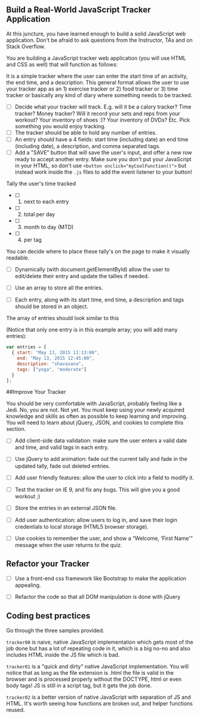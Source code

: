 ## Build a Real-World JavaScript Tracker Application

At this juncture, you have learned enough to build a solid JavaScript web application. Don't be afraid to ask questions from the Instructor, TAs and on Stack Overflow.

You are building a JavaScript tracker web application (you will use HTML and CSS as well) that will function as follows:

It is a simple tracker where the user can enter the start time of an activity, the end time, and a description. This general format allows the user to use your tracker app as an 1) exercise tracker or 2) food tracker or 3) time tracker or basically any kind of diary where something needs to be tracked.

- [ ] Decide what your tracker will track. E.g. will it be a calory tracker? Time tracker? Money tracker? Will it record your sets and reps from your workout? Your inventory of shoes :)? Your inventory of DVDs? Etc. Pick something you would enjoy tracking.
- [ ] The tracker should be able to hold any number of entries. 
- [ ] An entry should have a 4 fields: start time (including date) an end time (including date), a description, and comma separated tags. 
- [ ] Add a "SAVE" button that will save the user's input, and offer a new row ready to accept another entry. Make sure you don't put your JavaScript in your HTML, so don't use `<button onclick="myCoolFunction()">` but instead work inside the `.js` files to add the event listener to your button!

Tally the user's time tracked 
- [ ] 1) next to each entry
- [ ] 2) total per day
- [ ] 3) month to day (MTD)
- [ ] 4) per tag

You can decide where to place these tally's on the page to make it visually readable.

- [ ] Dynamically (with document.getElementById) allow the user to edit/delete their entry and update the tallies if needed.

- [ ] Use an array to store all the entries. 

- [ ] Each entry, along with its start time, end time, a description and tags should be stored in an object. 

The array of entries should look similar to this 

(Notice that only one entry is in this example array; you will add many entries):

```js
var entries = [
  { start: "May 13, 2015 11:13:00", 
    end: "May 13, 2015 12:45:00", 
    description: "shavasana",
    tags: ["yoga", "moderate"]
  }
];
```


##Improve Your Tracker

You should be very comfortable with JavaScript, probably feeling like a Jedi. No, you are not. Not yet. You must keep using your newly acquired knowledge and skills as often as possible to keep learning and improving. You will need to learn about jQuery, JSON, and cookies to complete this section.

- [ ] Add client-side data validation: make sure the user enters a valid date and time, and valid tags in each entry.

- [ ] Use jQuery to add animation: fade out the current tally and fade in the updated tally, fade out deleted entries.

- [ ] Add user friendly features: allow the user to click into a field to modify it.

- [ ] Test the tracker on IE 9, and fix any bugs. This will give you a good workout ;)

- [ ] Store the entries in an external JSON file.

- [ ] Add user authentication: allow users to log in, and save their login credentials to local storage (HTML5 browser storage).

- [ ] Use cookies to remember the user, and show a “Welcome, ‘First Name'” message when the user returns to the quiz.

## Refactor your Tracker

- [ ] Use a front-end css framework like Bootstrap to make the application appealing.

- [ ] Refactor the code so that all DOM manipulation is done with jQuery

## Coding best practices

Go through the three samples provided.

`tracker00` is naive, native JavaScript implementation which gets most of the job done but has a lot of repeating code in it, which is a big no-no and also includes HTML inside the JS file which is bad.

`tracker01` is a "quick and dirty" native JavaScript implementation. You will notice that as long as the file extension is .html the file is valid in the browser and is processed properly without the DOCTYPE, html or even body tags! JS is still in a script tag, but it gets the job done.

`tracker02` is a better version of native JavaScript with separation of JS and HTML. It's worth seeing how functions are broken out, and helper functions reused.